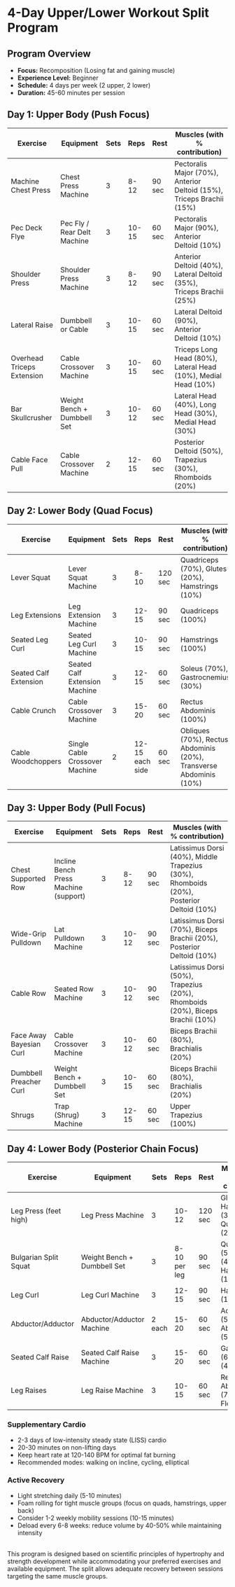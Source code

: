# 4-Day Upper/Lower Workout Split Program

## Program Overview
- **Focus:** Recomposition (Losing fat and gaining muscle)
- **Experience Level:** Beginner
- **Schedule:** 4 days per week (2 upper, 2 lower)
- **Duration:** 45-60 minutes per session

## Day 1: Upper Body (Push Focus)

| Exercise                   | Equipment                   | Sets | Reps  | Rest   | Muscles (with % contribution)                                                |
|----------------------------|-----------------------------|------|-------|--------|------------------------------------------------------------------------------|
| Machine Chest Press        | Chest Press Machine         | 3    | 8-12  | 90 sec | Pectoralis Major (70%), Anterior Deltoid (15%), Triceps Brachii (15%)           |
| Pec Deck Flye              | Pec Fly / Rear Delt Machine | 3    | 10-15 | 60 sec | Pectoralis Major (90%), Anterior Deltoid (10%)                                 |
| Shoulder Press             | Shoulder Press Machine      | 3    | 8-12  | 90 sec | Anterior Deltoid (40%), Lateral Deltoid (35%), Triceps Brachii (25%)             |
| Lateral Raise              | Dumbbell or Cable           | 3    | 10-15 | 60 sec | Lateral Deltoid (90%), Anterior Deltoid (10%)                                  |
| Overhead Triceps Extension | Cable Crossover Machine     | 3    | 10-15 | 60 sec | Triceps Long Head (80%), Lateral Head (10%), Medial Head (10%)                 |
| Bar Skullcrusher           | Weight Bench + Dumbbell Set | 3    | 10-12 | 60 sec | Lateral Head (40%), Long Head (30%), Medial Head (30%)                         |
| Cable Face Pull            | Cable Crossover Machine     | 2    | 12-15 | 60 sec | Posterior Deltoid (50%), Trapezius (30%), Rhomboids (20%)                      |

## Day 2: Lower Body (Quad Focus)

| Exercise              | Equipment                     | Sets | Reps           | Rest   | Muscles (with % contribution)                                   |
|-----------------------|-------------------------------|------|----------------|--------|-------------------------------------------------------------------|
| Lever Squat           | Lever Squat Machine           | 3    | 8-10           | 120 sec| Quadriceps (70%), Glutes (20%), Hamstrings (10%)                  |
| Leg Extensions        | Leg Extension Machine         | 3    | 12-15          | 90 sec | Quadriceps (100%)                                                |
| Seated Leg Curl       | Seated Leg Curl Machine       | 3    | 10-15          | 90 sec | Hamstrings (100%)                                                |
| Seated Calf Extension | Seated Calf Extension Machine | 3    | 12-15          | 60 sec | Soleus (70%), Gastrocnemius (30%)                                  |
| Cable Crunch          | Cable Crossover Machine       | 3    | 15-20          | 60 sec | Rectus Abdominis (100%)                                            |
| Cable Woodchoppers    | Single Cable Crossover Machine| 2    | 12-15 each side| 60 sec | Obliques (70%), Rectus Abdominis (20%), Transverse Abdominis (10%)   |

## Day 3: Upper Body (Pull Focus)

| Exercise                 | Equipment                                  | Sets | Reps  | Rest   | Muscles (with % contribution)                                                       |
|--------------------------|--------------------------------------------|------|-------|--------|-------------------------------------------------------------------------------------|
| Chest Supported Row      | Incline Bench Press Machine (support)      | 3    | 8-12  | 90 sec | Latissimus Dorsi (40%), Middle Trapezius (30%), Rhomboids (20%), Posterior Deltoid (10%) |
| Wide-Grip Pulldown       | Lat Pulldown Machine                       | 3    | 10-12 | 90 sec | Latissimus Dorsi (70%), Biceps Brachii (20%), Posterior Deltoid (10%)                  |
| Cable Row                | Seated Row Machine                         | 3    | 10-12 | 90 sec | Latissimus Dorsi (50%), Trapezius (20%), Rhomboids (20%), Biceps Brachii (10%)         |
| Face Away Bayesian Curl  | Cable Crossover Machine                    | 3    | 10-12 | 60 sec | Biceps Brachii (80%), Brachialis (20%)                                               |
| Dumbbell Preacher Curl   | Weight Bench + Dumbbell Set                | 3    | 10-15 | 60 sec | Biceps Brachii (80%), Brachialis (20%)                                               |
| Shrugs                   | Trap (Shrug) Machine                       | 3    | 12-15 | 60 sec | Upper Trapezius (100%)                                                               |

## Day 4: Lower Body (Posterior Chain Focus)

| Exercise                 | Equipment                     | Sets | Reps           | Rest   | Muscles (with % contribution)                           |
|--------------------------|-------------------------------|------|----------------|--------|-----------------------------------------------------------|
| Leg Press (feet high)    | Leg Press Machine             | 3    | 10-12          | 120 sec| Glutes (50%), Hamstrings (30%), Quadriceps (20%)          |
| Bulgarian Split Squat    | Weight Bench + Dumbbell Set   | 3    | 8-10 per leg   | 90 sec | Quadriceps (50%), Glutes (40%), Hamstrings (10%)         |
| Leg Curl                 | Leg Curl Machine              | 3    | 12-15          | 90 sec | Hamstrings (100%)                                         |
| Abductor/Adductor        | Abductor/Adductor Machine     | 2 each| 15-20          | 60 sec | Adductors (50%), Abductors (50%)                         |
| Seated Calf Raise        | Seated Calf Raise Machine     | 3    | 15-20          | 60 sec | Gastrocnemius (60%), Soleus (40%)                         |
| Leg Raises               | Leg Raise Machine             | 3    | 10-15          | 60 sec | Rectus Abdominis (70%), Hip Flexors (30%)                |


### Supplementary Cardio
- 2-3 days of low-intensity steady state (LISS) cardio
- 20-30 minutes on non-lifting days
- Keep heart rate at 120-140 BPM for optimal fat burning
- Recommended modes: walking on incline, cycling, elliptical

### Active Recovery
- Light stretching daily (5-10 minutes)
- Foam rolling for tight muscle groups (focus on quads, hamstrings, upper back)
- Consider 1-2 weekly mobility sessions (10-15 minutes)
- Deload every 6-8 weeks: reduce volume by 40-50% while maintaining intensity
<br>
This program is designed based on scientific principles of hypertrophy and strength development while accommodating your preferred exercises and available equipment. The split allows adequate recovery between sessions targeting the same muscle groups.
